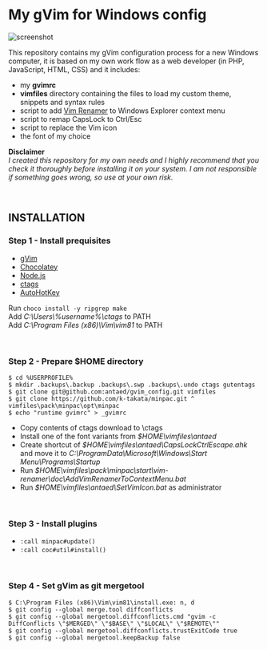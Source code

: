 # My gVim for Windows config

![screenshot](https://repository-images.githubusercontent.com/221772262/3b133600-08e1-11ea-9918-69150027f6ef)

This repository contains my gVim configuration process for a new Windows computer, it is based on my own work flow as a web developer (in PHP, JavaScript, HTML, CSS) and it includes:

* my **gvimrc**
* **vimfiles** directory containing the files to load my custom theme, snippets and syntax rules
* script to add [Vim Renamer](https://github.com/qpkorr/vim-renamer) to Windows Explorer context menu
* script to remap CapsLock to Ctrl/Esc
* script to replace the Vim icon
* the font of my choice

**Disclaimer**\
*I created this repository for my own needs and I highly recommend that you check it thoroughly before installing it on your system. I am not responsible if something goes wrong, so use at your own risk.*

<br/>

## INSTALLATION

### Step 1 - Install prequisites

* [gVim](https://github.com/vim/vim-win32-installer/releases)
* [Chocolatey](https://chocolatey.org/install)
* [Node.js](https://nodejs.org/en/)
* [ctags](https://github.com/universal-ctags/ctags-win32/releases)
* [AutoHotKey](https://www.autohotkey.com/)

Run `choco install -y ripgrep make`\
Add *C:\Users\\%username%\ctags* to PATH\
Add *C:\Program Files (x86)\Vim\vim81* to PATH

<br/>

### Step 2 - Prepare $HOME directory

```
$ cd %USERPROFILE%  
$ mkdir .backups\.backup .backups\.swp .backups\.undo ctags gutentags
$ git clone git@github.com:antaed/gvim_config.git vimfiles
$ git clone https://github.com/k-takata/minpac.git ^ vimfiles\pack\minpac\opt\minpac
$ echo "runtime gvimrc" > _gvimrc
```
* Copy contents of ctags download to \ctags
* Install one of the font variants from *$HOME\vimfiles\antaed*
* Create shortcut of *$HOME\vimfiles\antaed\CapsLockCtrlEscape.ahk* and move it to *C:\ProgramData\Microsoft\Windows\Start Menu\Programs\Startup*
* Run *$HOME\vimfiles\pack\minpac\start\vim-renamer\doc\AddVimRenamerToContextMenu.bat*
* Run *$HOME\vimfiles\antaed\SetVimIcon.bat* as administrator

<br/>

### Step 3 - Install plugins

* `:call minpac#update()` 
* `:call coc#util#install()`

<br/>

### Step 4 - Set gVim as git mergetool

```
$ C:\Program Files (x86)\Vim\vim81\install.exe: n, d
$ git config --global merge.tool diffconflicts
$ git config --global mergetool.diffconflicts.cmd "gvim -c DiffConflicts \"$MERGED\" \"$BASE\" \"$LOCAL\" \"$REMOTE\""
$ git config --global mergetool.diffconflicts.trustExitCode true
$ git config --global mergetool.keepBackup false
```

<br/>

